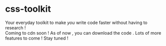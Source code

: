 # css-toolkit 

Your everyday toolkit to make _you_ write code faster without having to research ! <br />
Coming to cdn soon ! As of now , you can download the code . Lots of more features to come ! Stay tuned !
